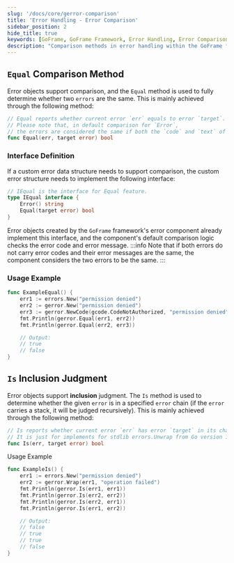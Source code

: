 ```yaml
---
slug: '/docs/core/gerror-comparison'
title: 'Error Handling - Error Comparison'
sidebar_position: 2
hide_title: true
keywords: [GoFrame, GoFrame Framework, Error Handling, Error Comparison, Equal Method, Is Method, Error Object, Interface Definition, Error Component, Standard Library]
description: "Comparison methods in error handling within the GoFrame framework, including the usage of Equal and Is methods. The Equal method is used to determine if two error objects are the same, while the Is method is used to determine if a given error is in a specified error chain. Interface definitions and usage examples are provided to help developers better understand and apply these methods."
---
```


## `Equal` Comparison Method

Error objects support comparison, and the `Equal` method is used to fully determine whether two `errors` are the same. This is mainly achieved through the following method:

```go
// Equal reports whether current error `err` equals to error `target`.
// Please note that, in default comparison for `Error`,
// the errors are considered the same if both the `code` and `text` of them are the same.
func Equal(err, target error) bool
```

### Interface Definition

If a custom error data structure needs to support comparison, the custom error structure needs to implement the following interface:

```go
// IEqual is the interface for Equal feature.
type IEqual interface {
    Error() string
    Equal(target error) bool
}
```

Error objects created by the `GoFrame` framework's error component already implement this interface, and the component's default comparison logic checks the error code and error message.
:::info
Note that if both errors do not carry error codes and their error messages are the same, the component considers the two errors to be the same.
:::
### Usage Example

```go
func ExampleEqual() {
    err1 := errors.New("permission denied")
    err2 := gerror.New("permission denied")
    err3 := gerror.NewCode(gcode.CodeNotAuthorized, "permission denied")
    fmt.Println(gerror.Equal(err1, err2))
    fmt.Println(gerror.Equal(err2, err3))

    // Output:
    // true
    // false
}
```

## `Is` Inclusion Judgment

Error objects support **inclusion** judgment. The `Is` method is used to determine whether the given `error` is in a specified `error` chain (if the `error` carries a stack, it will be judged recursively). This is mainly achieved through the following method:

```go
// Is reports whether current error `err` has error `target` in its chaining errors.
// It is just for implements for stdlib errors.Unwrap from Go version 1.17.
func Is(err, target error) bool
```

Usage Example

```go
func ExampleIs() {
    err1 := errors.New("permission denied")
    err2 := gerror.Wrap(err1, "operation failed")
    fmt.Println(gerror.Is(err1, err1))
    fmt.Println(gerror.Is(err2, err2))
    fmt.Println(gerror.Is(err2, err1))
    fmt.Println(gerror.Is(err1, err2))

    // Output:
    // false
    // true
    // true
    // false
}
```